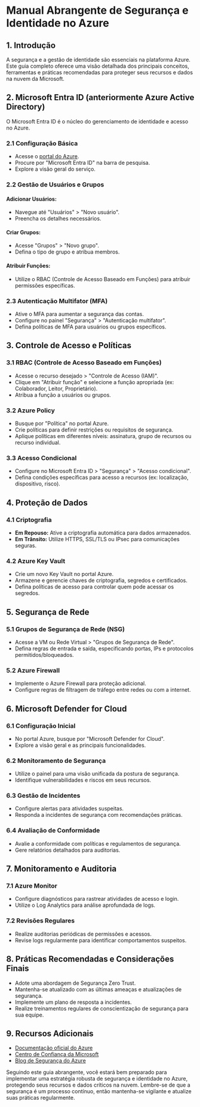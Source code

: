 # Manual Abrangente de Segurança e Identidade no Azure

## 1. Introdução

A segurança e a gestão de identidade são essenciais na plataforma Azure. Este guia completo oferece uma visão detalhada dos principais conceitos, ferramentas e práticas recomendadas para proteger seus recursos e dados na nuvem da Microsoft.

## 2. Microsoft Entra ID (anteriormente Azure Active Directory)

O Microsoft Entra ID é o núcleo do gerenciamento de identidade e acesso no Azure.

### 2.1 Configuração Básica
- Acesse o [portal do Azure](https://portal.azure.com).
- Procure por "Microsoft Entra ID" na barra de pesquisa.
- Explore a visão geral do serviço.

### 2.2 Gestão de Usuários e Grupos
#### Adicionar Usuários:
- Navegue até "Usuários" > "Novo usuário".
- Preencha os detalhes necessários.

#### Criar Grupos:
- Acesse "Grupos" > "Novo grupo".
- Defina o tipo de grupo e atribua membros.

#### Atribuir Funções:
- Utilize o RBAC (Controle de Acesso Baseado em Funções) para atribuir permissões específicas.

### 2.3 Autenticação Multifator (MFA)
- Ative o MFA para aumentar a segurança das contas.
- Configure no painel "Segurança" > "Autenticação multifator".
- Defina políticas de MFA para usuários ou grupos específicos.

## 3. Controle de Acesso e Políticas

### 3.1 RBAC (Controle de Acesso Baseado em Funções)
- Acesse o recurso desejado > "Controle de Acesso (IAM)".
- Clique em "Atribuir função" e selecione a função apropriada (ex: Colaborador, Leitor, Proprietário).
- Atribua a função a usuários ou grupos.

### 3.2 Azure Policy
- Busque por "Política" no portal Azure.
- Crie políticas para definir restrições ou requisitos de segurança.
- Aplique políticas em diferentes níveis: assinatura, grupo de recursos ou recurso individual.

### 3.3 Acesso Condicional
- Configure no Microsoft Entra ID > "Segurança" > "Acesso condicional".
- Defina condições específicas para acesso a recursos (ex: localização, dispositivo, risco).

## 4. Proteção de Dados

### 4.1 Criptografia
- **Em Repouso:** Ative a criptografia automática para dados armazenados.
- **Em Trânsito:** Utilize HTTPS, SSL/TLS ou IPsec para comunicações seguras.

### 4.2 Azure Key Vault
- Crie um novo Key Vault no portal Azure.
- Armazene e gerencie chaves de criptografia, segredos e certificados.
- Defina políticas de acesso para controlar quem pode acessar os segredos.

## 5. Segurança de Rede

### 5.1 Grupos de Segurança de Rede (NSG)
- Acesse a VM ou Rede Virtual > "Grupos de Segurança de Rede".
- Defina regras de entrada e saída, especificando portas, IPs e protocolos permitidos/bloqueados.

### 5.2 Azure Firewall
- Implemente o Azure Firewall para proteção adicional.
- Configure regras de filtragem de tráfego entre redes ou com a internet.

## 6. Microsoft Defender for Cloud

### 6.1 Configuração Inicial
- No portal Azure, busque por "Microsoft Defender for Cloud".
- Explore a visão geral e as principais funcionalidades.

### 6.2 Monitoramento de Segurança
- Utilize o painel para uma visão unificada da postura de segurança.
- Identifique vulnerabilidades e riscos em seus recursos.

### 6.3 Gestão de Incidentes
- Configure alertas para atividades suspeitas.
- Responda a incidentes de segurança com recomendações práticas.

### 6.4 Avaliação de Conformidade
- Avalie a conformidade com políticas e regulamentos de segurança.
- Gere relatórios detalhados para auditorias.

## 7. Monitoramento e Auditoria

### 7.1 Azure Monitor
- Configure diagnósticos para rastrear atividades de acesso e login.
- Utilize o Log Analytics para análise aprofundada de logs.

### 7.2 Revisões Regulares
- Realize auditorias periódicas de permissões e acessos.
- Revise logs regularmente para identificar comportamentos suspeitos.

## 8. Práticas Recomendadas e Considerações Finais

- Adote uma abordagem de Segurança Zero Trust.
- Mantenha-se atualizado com as últimas ameaças e atualizações de segurança.
- Implemente um plano de resposta a incidentes.
- Realize treinamentos regulares de conscientização de segurança para sua equipe.

## 9. Recursos Adicionais

- [Documentação oficial do Azure](https://docs.microsoft.com/pt-br/azure/)
- [Centro de Confiança da Microsoft](https://www.microsoft.com/trust-center)
- [Blog de Segurança do Azure](https://techcommunity.microsoft.com/t5/azure-security-center/bg-p/AzureSecurity)

Seguindo este guia abrangente, você estará bem preparado para implementar uma estratégia robusta de segurança e identidade no Azure, protegendo seus recursos e dados críticos na nuvem. Lembre-se de que a segurança é um processo contínuo, então mantenha-se vigilante e atualize suas práticas regularmente.
